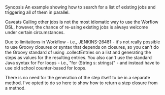 Synopsis
An example showing how to search for a list of existing jobs and triggering all of them in parallel.

Caveats
Calling other jobs is not the most idiomatic way to use the Worflow DSL, however, the chance of re-using existing jobs is always welcome under certain circumstances.

Due to limitations in Workflow - i.e., JENKINS-26481 - it's not really possible to use Groovy closures or syntax that depends on closures, so you can't do the Groovy standard of using .collectEntries on a list and generating the steps as values for the resulting entries. You also can't use the standard Java syntax for For loops - i.e., "for (String s: strings)" - and instead have to use old school counter-based for loops.

There is no need for the generation of the step itself to be in a separate method. I've opted to do so here to show how to return a step closure from a method.
